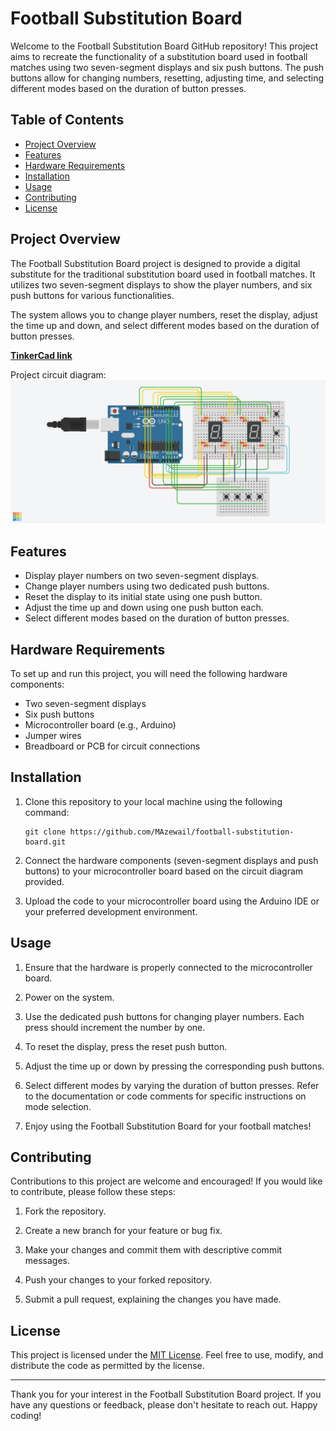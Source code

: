 # Football Substitution Board

Welcome to the Football Substitution Board GitHub repository! This project aims to recreate the functionality of a substitution board used in football matches using two seven-segment displays and six push buttons. The push buttons allow for changing numbers, resetting, adjusting time, and selecting different modes based on the duration of button presses.


## Table of Contents

- [Project Overview](#project-overview)
- [Features](#features)
- [Hardware Requirements](#hardware-requirements)
- [Installation](#installation)
- [Usage](#usage)
- [Contributing](#contributing)
- [License](#license)

## Project Overview

The Football Substitution Board project is designed to provide a digital substitute for the traditional substitution board used in football matches. It utilizes two seven-segment displays to show the player numbers, and six push buttons for various functionalities.

The system allows you to change player numbers, reset the display, adjust the time up and down, and select different modes based on the duration of button presses.

**[TinkerCad link](https://www.tinkercad.com/things/eWcxSeMfmA5)**

Project circuit diagram:
![](https://github.com/MAzewail/Football-Substitution-Board/blob/main/Football%20Substitution%20Board.png)

## Features

- Display player numbers on two seven-segment displays.
- Change player numbers using two dedicated push buttons.
- Reset the display to its initial state using one push button.
- Adjust the time up and down using one push button each.
- Select different modes based on the duration of button presses.

## Hardware Requirements

To set up and run this project, you will need the following hardware components:

- Two seven-segment displays
- Six push buttons
- Microcontroller board (e.g., Arduino)
- Jumper wires
- Breadboard or PCB for circuit connections

## Installation

1. Clone this repository to your local machine using the following command:

   ```
   git clone https://github.com/MAzewail/football-substitution-board.git
   ```

1. Connect the hardware components (seven-segment displays and push buttons) to your microcontroller board based on the circuit diagram provided.

1. Upload the code to your microcontroller board using the Arduino IDE or your preferred development environment.

## Usage

1. Ensure that the hardware is properly connected to the microcontroller board.

1. Power on the system.

1. Use the dedicated push buttons for changing player numbers. Each press should increment the number by one.

1. To reset the display, press the reset push button.

1. Adjust the time up or down by pressing the corresponding push buttons.

1. Select different modes by varying the duration of button presses. Refer to the documentation or code comments for specific instructions on mode selection.

1. Enjoy using the Football Substitution Board for your football matches!

## Contributing

Contributions to this project are welcome and encouraged! If you would like to contribute, please follow these steps:

1. Fork the repository.

1. Create a new branch for your feature or bug fix.

1. Make your changes and commit them with descriptive commit messages.

1. Push your changes to your forked repository.

1. Submit a pull request, explaining the changes you have made.

## License

This project is licensed under the [MIT License](LICENSE). Feel free to use, modify, and distribute the code as permitted by the license.

______________________________________________________________________

Thank you for your interest in the Football Substitution Board project. If you have any questions or feedback, please don't hesitate to reach out. Happy coding!
